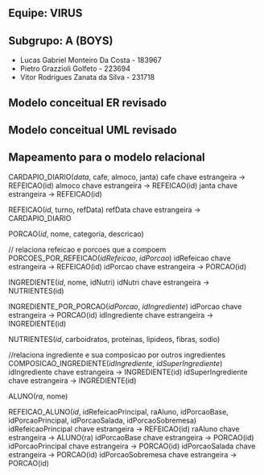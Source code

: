 ## Equipe: VIRUS


## Subgrupo: A  (BOYS)

- Lucas Gabriel Monteiro Da Costa - 183967 
- Pietro Grazzioli Golfeto - 223694 
- Vitor Rodrigues Zanata da Silva - 231718 

## Modelo conceitual ER revisado

## Modelo conceitual UML revisado


## Mapeamento para o modelo relacional

CARDAPIO_DIARIO(_data_, cafe, almoco, janta)
    cafe chave estrangeira -> REFEICAO(id)
    almoco chave estrangeira -> REFEICAO(id)
    janta chave estrangeira -> REFEICAO(id)
    
REFEICAO(_id_, turno, refData)
    refData chave estrangeira -> CARDAPIO_DIARIO

PORCAO(_id_, nome, categoria, descricao)

// relaciona refeicao e porcoes que a compoem
PORCOES_POR_REFEICAO(_idRefeicao_, _idPorcao_)
    idRefeicao chave estrangeira -> REFEICAO(id)
    idPorcao chave estrangeira -> PORCAO(id)

INGREDIENTE(_id_, nome, idNutri)
    idNutri chave estrangeira -> NUTRIENTES(id)

INGREDIENTE_POR_PORCAO(_idPorcao_, _idIngrediente_)
    idPorcao chave estrangeira -> PORCAO(id)
    idIngrediente chave estrangeira -> INGREDIENTE(id)

NUTRIENTES(_id_, carboidratos, proteinas, lipideos, fibras, sodio)

//relaciona ingrediente e sua composicao por outros ingredientes
COMPOSICAO_INGREDIENTE(_idIngrediente_, _idSuperIngrediente_)
    idIngrediente chave estrangeira -> INGREDIENTE(id)
    idSuperIngrediente chave estrangeira -> INGREDIENTE(id)

ALUNO(_ra_, nome)

REFEICAO_ALUNO(_id_, idRefeicaoPrincipal, raAluno, idPorcaoBase, idPorcaoPrincipal, idPorcaoSalada, idPorcaoSobremesa)
    idRefeicaoPrincipal chave estrangeira -> REFEICAO(id)
    raAluno chave estrangeira -> ALUNO(ra)
    idPorcaoBase chave estrangeira -> PORCAO(id)
    idPorcaoPrincipal chave estrangeira -> PORCAO(id)
    idPorcaoSalada chave estrangeira -> PORCAO(id)
    idPorcaoSobremesa chave estrangeira -> PORCAO(id)
